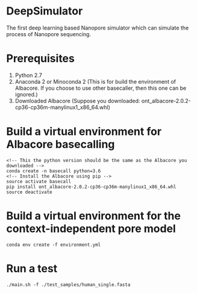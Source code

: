 # DeepSimulator
The first deep learning based Nanopore simulator which can simulate the process of Nanopore sequencing.

# Prerequisites
1. Python 2.7
2. Anaconda 2 or Minoconda 2 (This is for build the environment of Albacore. If you choose to use other basecaller, then this one can be ignored.)
3. Downloaded Albacore (Suppose you downloaded: ont_albacore-2.0.2-cp36-cp36m-manylinux1_x86_64.whl)

# Build a virtual environment for Albacore basecalling
```
<!-- This the python version should be the same as the Albacore you downloaded -->
conda create -n basecall python=3.6
<!-- Install the Albacore using pip -->
source activate basecall
pip install ont_albacore-2.0.2-cp36-cp36m-manylinux1_x86_64.whl
source deactivate
```

# Build a virtual environment for the context-independent pore model
```
conda env create -f environment.yml
```

# Run a test
```
./main.sh -f ./test_samples/human_single.fasta
```
<!-- Remember to save the fast5 folder since it is consider to be a temp folder and overwritten every time you run the main.sh file -->